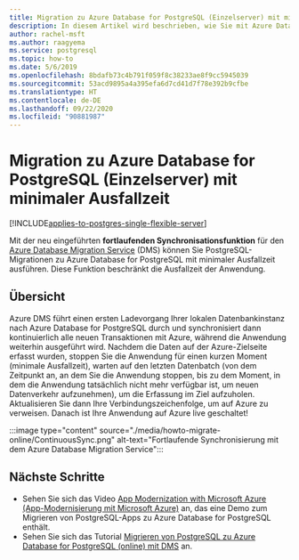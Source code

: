 ```yaml
---
title: Migration zu Azure Database for PostgreSQL (Einzelserver) mit minimaler Ausfallzeit
description: In diesem Artikel wird beschrieben, wie Sie mit Azure Database Migration Service und minimaler Ausfallzeit eine Migration einer PostgreSQL-Datenbank-Instanz zu Azure Database for PostgreSQL (Einzelserver) durchführen.
author: rachel-msft
ms.author: raagyema
ms.service: postgresql
ms.topic: how-to
ms.date: 5/6/2019
ms.openlocfilehash: 8bdafb73c4b791f059f8c38233ae8f9cc5945039
ms.sourcegitcommit: 53acd9895a4a395efa6d7cd41d7f78e392b9cfbe
ms.translationtype: HT
ms.contentlocale: de-DE
ms.lasthandoff: 09/22/2020
ms.locfileid: "90881987"
---
```

# <a name="minimal-downtime-migration-to-azure-database-for-postgresql---single-server"></a>Migration zu Azure Database for PostgreSQL (Einzelserver) mit minimaler Ausfallzeit
[!INCLUDE[applies-to-postgres-single-flexible-server](includes/applies-to-postgres-single-flexible-server-hyperscale.md)]

Mit der neu eingeführten **fortlaufenden Synchronisationsfunktion** für den [Azure Database Migration Service](https://aka.ms/get-dms) (DMS) können Sie PostgreSQL-Migrationen zu Azure Database for PostgreSQL mit minimaler Ausfallzeit ausführen. Diese Funktion beschränkt die Ausfallzeit der Anwendung.

## <a name="overview"></a>Übersicht
Azure DMS führt einen ersten Ladevorgang Ihrer lokalen Datenbankinstanz nach Azure Database for PostgreSQL durch und synchronisiert dann kontinuierlich alle neuen Transaktionen mit Azure, während die Anwendung weiterhin ausgeführt wird. Nachdem die Daten auf der Azure-Zielseite erfasst wurden, stoppen Sie die Anwendung für einen kurzen Moment (minimale Ausfallzeit), warten auf den letzten Datenbatch (von dem Zeitpunkt an, an dem Sie die Anwendung stoppen, bis zu dem Moment, in dem die Anwendung tatsächlich nicht mehr verfügbar ist, um neuen Datenverkehr aufzunehmen), um die Erfassung im Ziel aufzuholen. Aktualisieren Sie dann Ihre Verbindungszeichenfolge, um auf Azure zu verweisen. Danach ist Ihre Anwendung auf Azure live geschaltet!

:::image type="content" source="./media/howto-migrate-online/ContinuousSync.png" alt-text="Fortlaufende Synchronisierung mit dem Azure Database Migration Service":::

## <a name="next-steps"></a>Nächste Schritte
- Sehen Sie sich das Video [App Modernization with Microsoft Azure (App-Modernisierung mit Microsoft Azure)](https://medius.studios.ms/Embed/Video/BRK2102?sid=BRK2102) an, das eine Demo zum Migrieren von PostgreSQL-Apps zu Azure Database for PostgreSQL enthält.
- Sehen Sie sich das Tutorial [Migrieren von PostgreSQL zu Azure Database for PostgreSQL (online) mit DMS](https://docs.microsoft.com/azure/dms/tutorial-postgresql-azure-postgresql-online) an.
